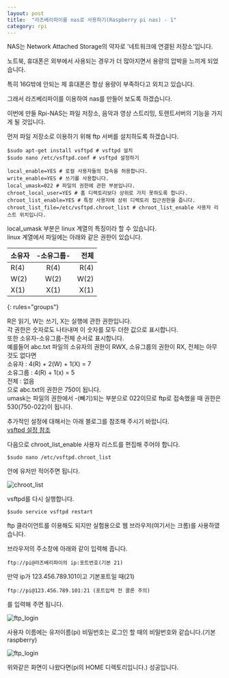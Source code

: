 ```yaml
---
layout: post
title:  "라즈베리파이를 nas로 사용하기(Raspberry pi nas) - 1"
category: rpi
---
```


NAS는 Network Attached Storage의 약자로 '네트워크에 연결된 저장소'입니다.

노트북, 휴대폰은 외부에서 사용되는 경우가 더 많아지면서 용량의 압박을 느끼게 되었습니다.

특히 16G밖에 안되는 제 휴대폰은 항상 용량이 부족하다고 외치고 있습니다.

그래서 라즈베리파이를 이용하여 nas를 만들어 보도록 하겠습니다.

이번에 만들 Rpi-NAS는 파일 저장소, 음악과 영상 스트리밍, 토렌트서버의 기능을 가지게 될 것입니다.

먼저 파일 저장소로 이용하기 위해 ftp 서버를 설치하도록 하겠습니다.

~~~
$sudo apt-get install vsftpd # vsftpd 설치
$sudo nano /etc/vsftpd.conf # vsftpd 설정하기

local_enable=YES # 로컬 사용자들의 접속을 허용합니다.
write_enable=YES # 쓰기를 사용합니다.
local_umask=022 # 파일의 권한에 관한 부분입니다. 
chroot_local_user=YES # 홈 디렉토리보다 상위로 가지 못하도록 합니다.
chroot_list_enable=YES # 특정 사용자에 상위 디렉토리 접근권한을 줍니다.
chroot_list_file=/etc/vsftpd.chroot_list # chroot_list_enable 사용자 리스트 위치입니다.
~~~

local_umask 부분은 linux 계열의 특징이라 할 수 있습니다.  
linux 계열에서 파일에는 아래와 같은 권한이 있습니다.

|  소유자  |-소유그룹-|   전체  |
|:---------|:--------:|-------:|
|   R(4)   |   R(4)   |  R(4)  |
|   W(2)   |   W(2)   |  W(2)  |
|   X(1)   |   X(1)   |  X(1)  |
{: rules="groups"}

R은 읽기, W는 쓰기, X는 실행에 관한 권한입니다.  
각 권한은 숫자로도 나타내며 이 숫자를 모두 더한 값으로 표시합니다.  
또한 소유자-소유그룹-전체 순서로 표시합니다.  
예를들어 abc.txt 파일의 소유자의 권한이 RWX, 소유그룹의 권한이 RX, 전체는 아무것도 없다면  
소유자   : 4(R) + 2(W) + 1(X) = 7  
소유그룹 : 4(R) + 1(x) = 5  
전체     : 없음  
으로 abc.txt의 권한은 750이 됩니다.  
umask는 파일의 권한에서 -(빼기)되는 부분으로 022이므로 ftp로 접속했을 때 권한은 530(750-022)이 됩니다.

추가적인 설정에 대해서는 아래 블로그를 참조해 주시기 바랍니다.  
[vsftpd 설정 참조](http://2factor.tistory.com/96)

다음으로 chroot_list_enable 사용자 리스트를 편집해 주어야 합니다.
~~~
$sudo nano /etc/vsftpd.chroot_list
~~~

안에 유저만 적어주면 됩니다.

![chroot_list](https://drive.google.com/uc?id=0B_CtpwiAk5hIeXhSaXZaQTBfbG8)

vsftpd를 다시 실행합니다.
~~~
$sudo service vsftpd restart
~~~

ftp 클라이언트를 이용해도 되지만 실험용으로 웹 브라우저(여기서는 크롬)를 사용하였습니다.

브라우저의 주소창에 아래와 같이 입력해 줍니다.
~~~
ftp://pi@라즈베리파이의 ip:포트번호(기본 21)
~~~

만약 ip가 123.456.789.101이고 기본포트일 때(21)
~~~
ftp://pi@123.456.789.101:21 (포트입력 전 콜론 주의)
~~~

를 입력해 주면 됩니다.

![ftp_login](https://drive.google.com/uc?id=0B_CtpwiAk5hITXVLb09mME5WM1E)

사용자 이름에는 유저이름(pi)
비밀번호는 로그인 할 때의 비밀번호와 같습니다.(기본 raspberry)

![ftp_login](https://drive.google.com/uc?id=0B_CtpwiAk5hIRDdQZ2NURTI3X3M)

위와같은 화면이 나왔다면(pi의 HOME 디렉토리입니다.) 성공입니다.

